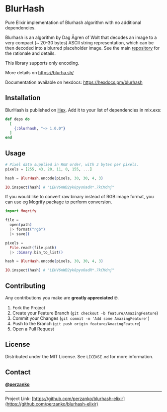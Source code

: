 # BlurHash

Pure Elixir implementation of Blurhash algorithm with no additional dependencies.

Blurhash is an algorithm by Dag Ågren of Wolt that decodes an image to a very compact (~ 20-30 bytes) ASCII string representation, which can be then decoded into a blurred placeholder image. See the main [repository](https://github.com/woltapp/blurhash) for the rationale and details.

This library supports only encoding.

More details on https://blurha.sh/

Documentation available on hexdocs: https://hexdocs.pm/blurhash

## Installation

BlurHash is published on [Hex](https://hexdocs.pm/blurhash). Add it to your list of dependencies in mix.exs:

```elixir
def deps do
  [
    {:blurhash, "~> 1.0.0"}
  ]
end
```

## Usage

```elixir
# Pixel data supplied in RGB order, with 3 bytes per pixels.
pixels = [255, 43, 20, 11, 0, 155, ...]

hash = BlurHash.encode(pixels, 30, 30, 4, 3)

IO.inspect(hash) # "LEHV6nWB2yk8pyo0adR*.7kCMdnj"
```

If you would like to convert raw binary instead of RGB image format, you can use eg [Mogrify](https://github.com/route/mogrify) package to perform conversion.

```elixir
import Mogrify

file =
  open(path)
  |> format("rgb")
  |> save()

pixels =
  File.read!(file.path)
  |> :binary.bin_to_list()

hash = BlurHash.encode(pixels, 30, 30, 4, 3)

IO.inspect(hash) # "LEHV6nWB2yk8pyo0adR*.7kCMdnj"
```

<!-- CONTRIBUTING -->
## Contributing

Any contributions you make are **greatly appreciated** 🤓.

1. Fork the Project
2. Create your Feature Branch (`git checkout -b feature/AmazingFeature`)
3. Commit your Changes (`git commit -m 'Add some AmazingFeature'`)
4. Push to the Branch (`git push origin feature/AmazingFeature`)
5. Open a Pull Request

<!-- LICENSE -->
## License

Distributed under the MIT License. See `LICENSE.md` for more information.

## Contact

[**@perzanko**](mailto:perzankowski.kacper@gmail.com)

---

Project Link: [https://github.com/perzanko/blurhash-elixir](https://github.com/perzanko/blurhash-elixir)

